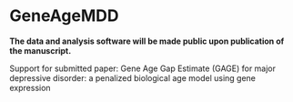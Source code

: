 # GeneAgeMDD

**The data and analysis software will be made public upon publication of the manuscript.** 

Support for submitted paper: Gene Age Gap Estimate (GAGE) for major depressive disorder: a penalized biological age model using gene expression 